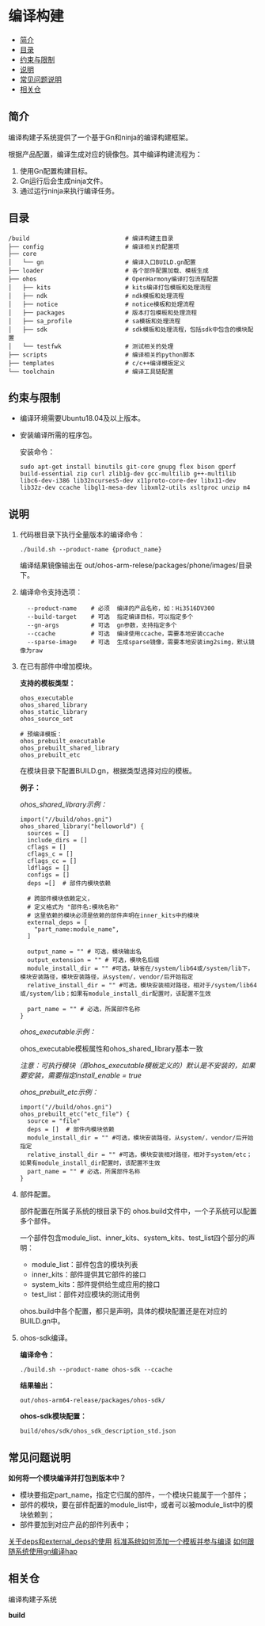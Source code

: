 # 编译构建<a name="ZH-CN_TOPIC_0000001124588563"></a>

-   [简介](#section11660541593)
-   [目录](#section161941989596)
-   [约束与限制](#section2029921310472)
-   [说明](#section1312121216216)
-   [常见问题说明](#section131336181)
-   [相关仓](#section1371113476307)

## 简介<a name="section11660541593"></a>

编译构建子系统提供了一个基于Gn和ninja的编译构建框架。

根据产品配置，编译生成对应的镜像包。其中编译构建流程为：

1.  使用Gn配置构建目标。
2.  Gn运行后会生成ninja文件。
3.  通过运行ninja来执行编译任务。

## 目录<a name="section161941989596"></a>

```
/build                           # 编译构建主目录
├── config                       # 编译相关的配置项
├── core
│   └── gn                       # 编译入口BUILD.gn配置
├── loader                       # 各个部件配置加载、模板生成
├── ohos                         # OpenHarmony编译打包流程配置
│   ├── kits                     # kits编译打包模板和处理流程
│   ├── ndk                      # ndk模板和处理流程
│   ├── notice                   # notice模板和处理流程
│   ├── packages                 # 版本打包模板和处理流程
│   ├── sa_profile               # sa模板和处理流程
│   ├── sdk                      # sdk模板和处理流程，包括sdk中包含的模块配置
│   └── testfwk                  # 测试相关的处理
├── scripts                      # 编译相关的python脚本
├── templates                    # c/c++编译模板定义
└── toolchain                    # 编译工具链配置
```

## 约束与限制<a name="section2029921310472"></a>

-   编译环境需要Ubuntu18.04及以上版本。

-   安装编译所需的程序包。

    安装命令：

    ```
    sudo apt-get install binutils git-core gnupg flex bison gperf build-essential zip curl zlib1g-dev gcc-multilib g++-multilib libc6-dev-i386 lib32ncurses5-dev x11proto-core-dev libx11-dev lib32z-dev ccache libgl1-mesa-dev libxml2-utils xsltproc unzip m4
    ```


## 说明<a name="section1312121216216"></a>

1.  代码根目录下执行全量版本的编译命令：

    ```
    ./build.sh --product-name {product_name}
    ```

    编译结果镜像输出在 out/ohos-arm-relese/packages/phone/images/目录下。

2.  编译命令支持选项：

    ```
      --product-name    # 必须  编译的产品名称，如：Hi3516DV300
      --build-target    # 可选  指定编译目标，可以指定多个
      --gn-args         # 可选  gn参数，支持指定多个
      --ccache          # 可选  编译使用ccache，需要本地安装ccache
      --sparse-image    # 可选  生成sparse镜像，需要本地安装img2simg，默认镜像为raw
    ```

3.  在已有部件中增加模块。

    **支持的模板类型：**

    ```
    ohos_executable
    ohos_shared_library
    ohos_static_library
    ohos_source_set
    
    # 预编译模板：
    ohos_prebuilt_executable
    ohos_prebuilt_shared_library
    ohos_prebuilt_etc
    ```

    在模块目录下配置BUILD.gn，根据类型选择对应的模板。

    **例子：**

    _ohos\_shared\_library示例：_

    ```
    import("//build/ohos.gni")
    ohos_shared_library("helloworld") {
      sources = []
      include_dirs = []
      cflags = []
      cflags_c = []
      cflags_cc = []
      ldflags = []
      configs = []
      deps =[]  # 部件内模块依赖
    
      # 跨部件模块依赖定义，
      # 定义格式为 "部件名:模块名称"
      # 这里依赖的模块必须是依赖的部件声明在inner_kits中的模块
      external_deps = [
        "part_name:module_name",
      ]
    
      output_name = "" # 可选，模块输出名
      output_extension = "" # 可选，模块名后缀
      module_install_dir = "" #可选，缺省在/system/lib64或/system/lib下， 模块安装路径，模块安装路径，从system/，vendor/后开始指定
      relative_install_dir = "" #可选，模块安装相对路径，相对于/system/lib64或/system/lib；如果有module_install_dir配置时，该配置不生效
    
      part_name = "" # 必选，所属部件名称
    }
    ```

    _ohos\_executable示例：_

    ohos\_executable模板属性和ohos\_shared\_library基本一致

    _注意：可执行模块（即ohos\_executable模板定义的）默认是不安装的，如果要安装，需要指定install\_enable = true_

    _ohos\_prebuilt\_etc示例：_

    ```
    import("//build/ohos.gni")
    ohos_prebuilt_etc("etc_file") {
      source = "file"
      deps = []  # 部件内模块依赖
      module_install_dir = "" #可选，模块安装路径，从system/，vendor/后开始指定
      relative_install_dir = "" #可选，模块安装相对路径，相对于system/etc；如果有module_install_dir配置时，该配置不生效
      part_name = "" # 必选，所属部件名称
    }
    ```

4.  部件配置。

    部件配置在所属子系统的根目录下的 ohos.build文件中，一个子系统可以配置多个部件。

    一个部件包含module\_list、inner\_kits、system\_kits、test\_list四个部分的声明：

    -   module\_list：部件包含的模块列表
    -   inner\_kits：部件提供其它部件的接口
    -   system\_kits：部件提供给生成应用的接口
    -   test\_list：部件对应模块的测试用例

    ohos.build中各个配置，都只是声明，具体的模块配置还是在对应的BUILD.gn中。

5.  ohos-sdk编译。

    **编译命令：**

    ``` ./build.sh --product-name ohos-sdk --ccache ```

    **结果输出：**

    ``` out/ohos-arm64-release/packages/ohos-sdk/ ```

    **ohos-sdk模块配置：**

    ``` build/ohos/sdk/ohos_sdk_description_std.json ```



## 常见问题说明<a name="section131336181"></a>

**如何将一个模块编译并打包到版本中？**

-   模块要指定part\_name，指定它归属的部件，一个模块只能属于一个部件；
-   部件的模块，要在部件配置的module\_list中，或者可以被module\_list中的模块依赖到；
-   部件要加到对应产品的部件列表中；

[关于deps和external_deps的使用](docs/关于deps及external_deps的使用.md)
[标准系统如何添加一个模板并参与编译](docs/标准系统如何添加一个模块.md)
[如何跟随系统使用gn编译hap](how-to-build-a-hap.md)

## 相关仓<a name="section1371113476307"></a>

编译构建子系统

**build**

